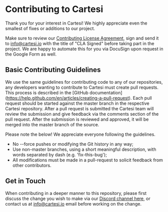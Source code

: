 # Contributing to Cartesi

Thank you for your interest in Cartesi! We highly appreciate even the smallest of fixes or additions to our project.

Make sure to review our [Contributing License Agreement](https://forms.gle/k3E9ZNkZY6Vy3mkK9), 
sign and send it to info@cartesi.io with the title of "CLA Signed" before taking part in the project. We are happy to automate 
this for you via DocuSign upon request in the Google Form as well.

## Basic Contributing Guidelines

We use the same guidelines for contributing code to any of our repositories, any developers wanting to contribute to Cartesi 
must create pull requests. This process is described in the [GitHub documentation]
(https://help.github.com/en/articles/creating-a-pull-request). Each pull request should be started against the master branch 
in the respective Cartesi repository. After a pull request is submitted the Cartesi team will review the submission and 
give feedback via the comments section of the pull request. After the submission is reviewed and approved, it will be merged 
into the master branch of the source. 

Please note the below! We appreciate everyone following the guidelines.

* No --force pushes or modifying the Git history in any way;
* Use non-master branches, using a short meaningful description, with words separated by dash (e.g. 'fix-this-bug');
* All modifications must be made in a pull-request to solicit feedback from other contributors.

## Get in Touch

When contributing in a deeper manner to this repository, please first discuss the change you wish to make via our 
[Discord channel here](https://discord.gg/Pt2NrnS), or contact us at info@cartesi.io email before working on the change.
